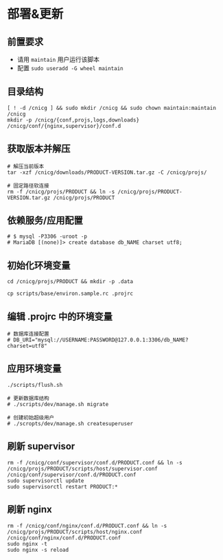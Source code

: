 # 部署&更新

## 前置要求

- 请用 `maintain` 用户运行该脚本
- 配置 `sudo useradd -G wheel maintain`

## 目录结构

```shell
[ ! -d /cnicg ] && sudo mkdir /cnicg && sudo chown maintain:maintain /cnicg
mkdir -p /cnicg/{conf,projs,logs,downloads} /cnicg/conf/{nginx,supervisor}/conf.d
```

## 获取版本并解压

```shell
# 解压当前版本
tar -xzf /cnicg/downloads/PRODUCT-VERSION.tar.gz -C /cnicg/projs/

# 固定路径软连接
rm -f /cnicg/projs/PRODUCT && ln -s /cnicg/projs/PRODUCT-VERSION.tar.gz /cnicg/projs/PRODUCT
```

## 依赖服务/应用配置

```shell
# $ mysql -P3306 -uroot -p
# MariaDB [(none)]> create database db_NAME charset utf8;
```

## 初始化环境变量

```shell
cd /cnicg/projs/PRODUCT && mkdir -p .data

cp scripts/base/environ.sample.rc .projrc
```

## 编辑 .projrc 中的环境变量

```shell
# 数据库连接配置
# DB_URI="mysql://USERNAME:PASSWORD@127.0.0.1:3306/db_NAME?charset=utf8"
```

## 应用环境变量

```shell
./scripts/flush.sh

# 更新数据库结构
# ./scripts/dev/manage.sh migrate

# 创建初始超级用户
# ./scropts/dev/manage.sh createsuperuser
```

## 刷新 supervisor

```shell
rm -f /cnicg/conf/supervisor/conf.d/PRODUCT.conf && ln -s /cnicg/projs/PRODUCT/scripts/host/supervisor.conf /cnicg/conf/supervisor/conf.d/PRODUCT.conf
sudo supervisorctl update
sudo supervisorctl restart PRODUCT:*
```

## 刷新 nginx

```shell
rm -f /cnicg/conf/nginx/conf.d/PRODUCT.conf && ln -s /cnicg/projs/PRODUCT/scripts/host/nginx.conf /cnicg/conf/nginx/conf.d/PRODUCT.conf
sudo nginx -t
sudo nginx -s reload
```
